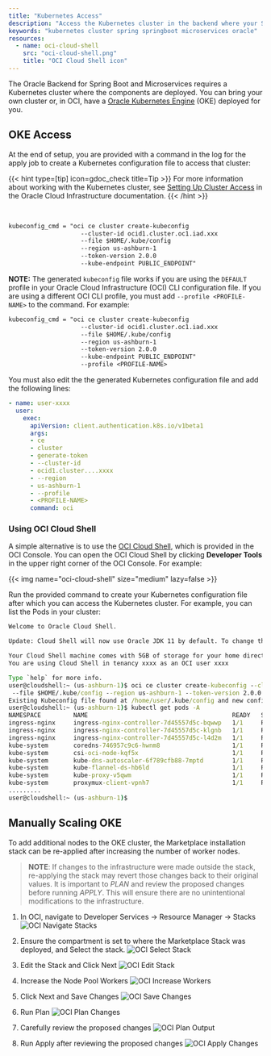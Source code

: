 ```yaml
---
title: "Kubernetes Access"
description: "Access the Kubernetes cluster in the backend where your Spring Boot microservices applications are deployed"
keywords: "kubernetes cluster spring springboot microservices oracle"
resources:
  - name: oci-cloud-shell
    src: "oci-cloud-shell.png"
    title: "OCI Cloud Shell icon"
---
```


The Oracle Backend for Spring Boot and Microservices requires a Kubernetes cluster where the components are deployed.  You can bring your own cluster or, in OCI, have a [Oracle Kubernetes Engine](https://www.oracle.com/uk/cloud/cloud-native/container-engine-kubernetes/) (OKE) deployed for you.  

## OKE Access

At the end of setup, you are provided with a command in the log for the apply job to create a Kubernetes configuration file to access that cluster:

{{< hint type=[tip] icon=gdoc_check title=Tip >}}
For more information about working with the Kubernetes cluster, see [Setting Up Cluster Access](https://docs.oracle.com/en-us/iaas/Content/ContEng/Tasks/contengdownloadkubeconfigfile.htm#localdownload) in the Oracle Cloud Infrastructure documentation.
{{< /hint >}}

</br>

```txt
kubeconfig_cmd = "oci ce cluster create-kubeconfig
                    --cluster-id ocid1.cluster.oc1.iad.xxx
                    --file $HOME/.kube/config
                    --region us-ashburn-1
                    --token-version 2.0.0
                    --kube-endpoint PUBLIC_ENDPOINT"
```

**NOTE:** The generated `kubeconfig` file works if you are using the `DEFAULT` profile in your Oracle Cloud Infrastructure (OCI) CLI
configuration file. If you are using a different OCI CLI profile, you must add `--profile <PROFILE-NAME>` to the command. For example:

```txt
kubeconfig_cmd = "oci ce cluster create-kubeconfig
                    --cluster-id ocid1.cluster.oc1.iad.xxx
                    --file $HOME/.kube/config
                    --region us-ashburn-1
                    --token-version 2.0.0
                    --kube-endpoint PUBLIC_ENDPOINT"
                    --profile <PROFILE-NAME>
```

You must also edit the the generated Kubernetes configuration file and add the following lines:

```yaml
- name: user-xxxx
  user:
    exec:
      apiVersion: client.authentication.k8s.io/v1beta1
      args:
      - ce
      - cluster
      - generate-token
      - --cluster-id
      - ocid1.cluster....xxxx
      - --region
      - us-ashburn-1
      - --profile
      - <PROFILE-NAME>
      command: oci
```

### Using OCI Cloud Shell

A simple alternative is to use the [OCI Cloud Shell](https://docs.oracle.com/en-us/iaas/Content/API/Concepts/cloudshellintro.htm), which is
provided in the OCI Console. You can open the OCI Cloud Shell by clicking **Developer Tools** in the upper right corner of the OCI Console.
For example:

<!-- spellchecker-disable -->
{{< img name="oci-cloud-shell" size="medium" lazy=false >}}
<!-- spellchecker-enable -->

Run the provided command to create your Kubernetes configuration file after which you can access the Kubernetes cluster. For example, you can
list the Pods in your cluster:

```cmd
Welcome to Oracle Cloud Shell.

Update: Cloud Shell will now use Oracle JDK 11 by default. To change this, see Managing Language Runtimes in the Cloud Shell documentation.

Your Cloud Shell machine comes with 5GB of storage for your home directory. Your Cloud Shell (machine and home directory) are located in: US East (Ashburn).
You are using Cloud Shell in tenancy xxxx as an OCI user xxxx

Type `help` for more info.
user@cloudshell:~ (us-ashburn-1)$ oci ce cluster create-kubeconfig --cluster-id ocid1.cluster.oc1.iad.xxx
 --file $HOME/.kube/config --region us-ashburn-1 --token-version 2.0.0 --kube-endpoint PUBLIC_ENDPOINT
Existing Kubeconfig file found at /home/user/.kube/config and new config merged into it
user@cloudshell:~ (us-ashburn-1)$ kubectl get pods -A
NAMESPACE         NAME                                        READY   STATUS      RESTARTS        AGE
ingress-nginx     ingress-nginx-controller-7d45557d5c-bqwwp   1/1     Running     0               4h18m
ingress-nginx     ingress-nginx-controller-7d45557d5c-klgnb   1/1     Running     0               4h18m
ingress-nginx     ingress-nginx-controller-7d45557d5c-l4d2m   1/1     Running     0               4h18m
kube-system       coredns-746957c9c6-hwnm8                    1/1     Running     0               4h27m
kube-system       csi-oci-node-kqf5x                          1/1     Running     0               4h23m
kube-system       kube-dns-autoscaler-6f789cfb88-7mptd        1/1     Running     0               4h27m
kube-system       kube-flannel-ds-hb6ld                       1/1     Running     1 (4h22m ago)   4h23m
kube-system       kube-proxy-v5qwm                            1/1     Running     0               4h23m
kube-system       proxymux-client-vpnh7                       1/1     Running     0               4h23m
.........
user@cloudshell:~ (us-ashburn-1)$
```

## Manually Scaling OKE

To add additional nodes to the OKE cluster, the Marketplace installation stack can be re-applied after increasing the number of worker nodes.

> **NOTE**: If changes to the infrastructure were made outside the stack, re-applying the stack may revert those changes back to their original values.  It is important to *PLAN* and review the proposed changes before running *APPLY*.  This will ensure there are no unintentional modifications to the infrastructure.

1. In OCI, navigate to Developer Services -> Resource Manager -> Stacks
![OCI Navigate Stacks](images/navigate_stacks.png "OCI Navigate Stacks")

2. Ensure the compartment is set to where the Marketplace Stack was deployed, and Select the stack.
![OCI Select Stack](images/select_stack.png "OCI Select Stack")

3. Edit the Stack and Click Next
![OCI Edit Stack](images/edit_stack.png "OCI Edit Stack")

4. Increase the Node Pool Workers
![OCI Increase Workers](images/update_node_pool_workers.png "OCI Increase Workers")

5. Click Next and Save Changes
![OCI Save Changes](images/save_changes.png "OCI Save Changes")

6. Run Plan
![OCI Plan Changes](images/plan.png "OCI Plan Changes")

7. Carefully review the proposed changes
![OCI Plan Output](images/plan_output.png "OCI Plan Output")

8. Run Apply after reviewing the proposed changes
![OCI Apply Changes](images/apply.png "OCI Apply Changes")